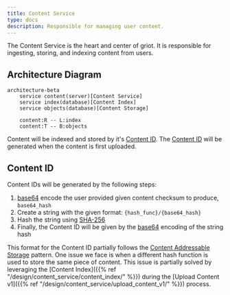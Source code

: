 ```yaml
---
title: Content Service
type: docs
description: Responsible for managing user content.
---
```


The Content Service is the heart and center of griot. It is responsible for ingesting, storing,
and indexing content from users.

## Architecture Diagram

```mermaid
architecture-beta
    service content(server)[Content Service]
    service index(database)[Content Index]
    service objects(database)[Content Storage]

    content:R -- L:index
    content:T -- B:objects
```

Content will be indexed and stored by it's [Content ID](#content-id).
The [Content ID](#content-id) will be generated when the content is first uploaded.

## Content ID

Content IDs will be generated by the following steps:
1. [base64](https://en.wikipedia.org/wiki/Base64) encode the user provided given content checksum to produce, `base64_hash`
2. Create a string with the given format: `{hash_func}/{base64_hash}`
3. Hash the string using [SHA-256](https://en.wikipedia.org/wiki/SHA-2)
4. Finally, the Content ID will be given by the [base64](https://en.wikipedia.org/wiki/Base64) encoding of the string hash

This format for the Content ID partially follows the [Content Addressable Storage](https://en.wikipedia.org/wiki/Content-addressable_storage)
pattern. One issue we face is when a different hash function is used to
store the same piece of content. This issue is partially solved by leveraging the
[Content Index]({{% ref "/design/content_service/content_index/" %}}) during the [Upload Content v1]({{% ref "/design/content_service/upload_content_v1/" %}}) process.